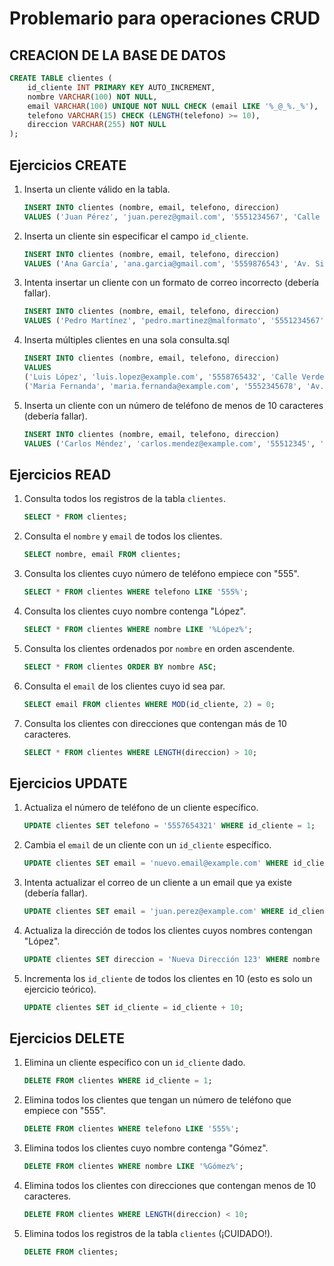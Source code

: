# Problemario para operaciones CRUD

## CREACION DE LA BASE DE DATOS

```sql
CREATE TABLE clientes (
    id_cliente INT PRIMARY KEY AUTO_INCREMENT,
    nombre VARCHAR(100) NOT NULL,
    email VARCHAR(100) UNIQUE NOT NULL CHECK (email LIKE '%_@_%._%'),
    telefono VARCHAR(15) CHECK (LENGTH(telefono) >= 10),
    direccion VARCHAR(255) NOT NULL
);
```

## Ejercicios CREATE

1. Inserta un cliente válido en la tabla.
   
   ```sql
   INSERT INTO clientes (nombre, email, telefono, direccion)
   VALUES ('Juan Pérez', 'juan.perez@gmail.com', '5551234567', 'Calle Falsa 123');
   ```

2. Inserta un cliente sin especificar el campo `id_cliente`.
   
   ```sql
   INSERT INTO clientes (nombre, email, telefono, direccion)
   VALUES ('Ana García', 'ana.garcia@gmail.com', '5559876543', 'Av. Siempre Viva 742');
   ```

3. Intenta insertar un cliente con un formato de correo incorrecto (debería fallar).
   
   ```sql
   INSERT INTO clientes (nombre, email, telefono, direccion)
   VALUES ('Pedro Martínez', 'pedro.martinez@malformato', '5551234567', 'Calle Falsa 456');
   ```

4. Inserta múltiples clientes en una sola consulta.sql
   
   ```sql
   INSERT INTO clientes (nombre, email, telefono, direccion)
   VALUES
   ('Luis López', 'luis.lopez@example.com', '5558765432', 'Calle Verde 88'),
   ('Maria Fernanda', 'maria.fernanda@example.com', '5552345678', 'Av. Central 456');
   ```

5. Inserta un cliente con un número de teléfono de menos de 10 caracteres (debería fallar).
   
   ```sql
   INSERT INTO clientes (nombre, email, telefono, direccion)
   VALUES ('Carlos Méndez', 'carlos.mendez@example.com', '55512345', 'Calle Azul 789');
   ```

## Ejercicios READ

1. Consulta todos los registros de la tabla `clientes`.
   
   ```sql
   SELECT * FROM clientes;
   ```

2. Consulta el `nombre` y `email` de todos los clientes.
   
   ```sql
   SELECT nombre, email FROM clientes;
   ```

3. Consulta los clientes cuyo número de teléfono empiece con "555".
   
   ```sql
   SELECT * FROM clientes WHERE telefono LIKE '555%';
   ```

4. Consulta los clientes cuyo nombre contenga "López".
   
   ```sql
   SELECT * FROM clientes WHERE nombre LIKE '%López%';
   ```

5. Consulta los clientes ordenados por `nombre` en orden ascendente.
   
   ```sql
   SELECT * FROM clientes ORDER BY nombre ASC;
   ```

6. Consulta el `email` de los clientes cuyo id sea par.
   
   ```sql
   SELECT email FROM clientes WHERE MOD(id_cliente, 2) = 0;
   ```

7. Consulta los clientes con direcciones que contengan más de 10 caracteres.
   
   ```sql
   SELECT * FROM clientes WHERE LENGTH(direccion) > 10;
   ```

## Ejercicios UPDATE

1. Actualiza el número de teléfono de un cliente específico.
   
   ```sql
   UPDATE clientes SET telefono = '5557654321' WHERE id_cliente = 1;
   ```

2. Cambia el `email` de un cliente con un `id_cliente` específico.
   
   ```sql
   UPDATE clientes SET email = 'nuevo.email@example.com' WHERE id_cliente = 2;
   ```

3. Intenta actualizar el correo de un cliente a un email que ya existe (debería fallar).
   
   ```sql
   UPDATE clientes SET email = 'juan.perez@example.com' WHERE id_cliente = 3;
   ```

4. Actualiza la dirección de todos los clientes cuyos nombres contengan "López".
   
   ```sql
   UPDATE clientes SET direccion = 'Nueva Dirección 123' WHERE nombre LIKE '%López%';
   ```

5. Incrementa los `id_cliente` de todos los clientes en 10 (esto es solo un ejercicio teórico).
   
   ```sql
   UPDATE clientes SET id_cliente = id_cliente + 10;
   ```

## Ejercicios DELETE

1. Elimina un cliente específico con un `id_cliente` dado.
   
   ```sql
   DELETE FROM clientes WHERE id_cliente = 1;
   ```

2. Elimina todos los clientes que tengan un número de teléfono que empiece con "555".
   
   ```sql
   DELETE FROM clientes WHERE telefono LIKE '555%';
   ```

3. Elimina todos los clientes cuyo nombre contenga "Gómez".
   
   ```sql
   DELETE FROM clientes WHERE nombre LIKE '%Gómez%';
   ```

4. Elimina todos los clientes con direcciones que contengan menos de 10 caracteres.
   
   ```sql
   DELETE FROM clientes WHERE LENGTH(direccion) < 10;
   ```

5. Elimina todos los registros de la tabla `clientes` (¡CUIDADO!).
   
   ```sql
   DELETE FROM clientes;
   ```
